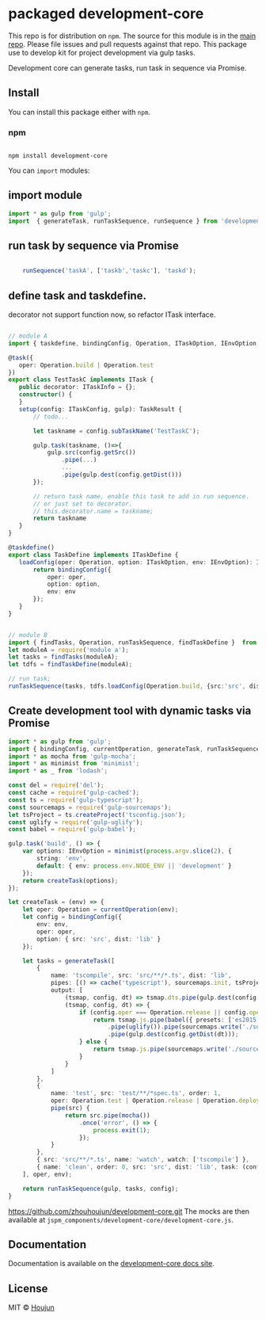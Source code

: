 # packaged development-core

This repo is for distribution on `npm`. The source for this module is in the
[main repo](https://github.com/zhouhoujun/development-core/src/mastert).
Please file issues and pull requests against that repo.
This package use to develop kit for project development via gulp tasks.


Development core can generate tasks, run task in sequence via Promise.


## Install

You can install this package either with `npm`.

### npm

```shell

npm install development-core

```

You can `import` modules:

## import module

```ts
import * as gulp from 'gulp';
import  { generateTask, runTaskSequence, runSequence } from 'development-core';

```

## run task by sequence via Promise

```ts

    runSequence('taskA', ['taskb','taskc'], 'taskd');

```

## define task and taskdefine.
 decorator not support function now, so refactor ITask interface.

 ```ts

 // module A
import { taskdefine, bindingConfig, Operation, ITaskOption, IEnvOption, ITaskConfig, ITaskDefine, ITask, ITaskInfo, TaskResult, task } from 'development-core';

@task({
    oper: Operation.build | Operation.test
})
export class TestTaskC implements ITask {
    public decorator: ITaskInfo = {};
    constructor() {
    }
    setup(config: ITaskConfig, gulp): TaskResult {
        // todo...

        let taskname = config.subTaskName('TestTaskC');

        gulp.task(taskname, ()=>{
            gulp.src(config.getSrc())
                .pipe(...)
                ...
                .pipe(gulp.dest(config.getDist()))
        });

        // return task name, enable this task to add in run sequence.
        // or just set to decorator.
        // this.decorator.name = taskname;
        return taskname
    }
}

@taskdefine()
export class TaskDefine implements ITaskDefine {
    loadConfig(oper: Operation, option: ITaskOption, env: IEnvOption): ITaskConfig {
        return bindingConfig({
            oper: oper,
            option: option,
            env: env
        });
    }
}


// module B
import { findTasks, Operation, runTaskSequence, findTaskDefine }  from 'development-core';
let moduleA = require('module a');
let tasks = findTasks(moduleA);
let tdfs = findTaskDefine(moduleA);

// run task;
runTaskSequence(tasks, tdfs.loadConfig(Operation.build, {src:'src', dist:'lib'}, {watch:true}));

 ```

## Create development tool with dynamic tasks via Promise

```ts
import * as gulp from 'gulp';
import { bindingConfig, currentOperation, generateTask, runTaskSequence, IEnvOption, Operation } from 'development-core';
import * as mocha from 'gulp-mocha';
import * as minimist from 'minimist';
import * as _ from 'lodash';

const del = require('del');
const cache = require('gulp-cached');
const ts = require('gulp-typescript');
const sourcemaps = require('gulp-sourcemaps');
let tsProject = ts.createProject('tsconfig.json');
const uglify = require('gulp-uglify');
const babel = require('gulp-babel');

gulp.task('build', () => {
    var options: IEnvOption = minimist(process.argv.slice(2), {
        string: 'env',
        default: { env: process.env.NODE_ENV || 'development' }
    });
    return createTask(options);
});

let createTask = (env) => {
    let oper: Operation = currentOperation(env);
    let config = bindingConfig({
        env: env,
        oper: oper,
        option: { src: 'src', dist: 'lib' }
    });

    let tasks = generateTask([
        {
            name: 'tscompile', src: 'src/**/*.ts', dist: 'lib',
            pipes: [() => cache('typescript'), sourcemaps.init, tsProject],
            output: [
                (tsmap, config, dt) => tsmap.dts.pipe(gulp.dest(config.getDist(dt))),
                (tsmap, config, dt) => {
                    if (config.oper === Operation.release || config.oper === Operation.deploy) {
                        return tsmap.js.pipe(babel({ presets: ['es2015'] }))
                            .pipe(uglify()).pipe(sourcemaps.write('./sourcemaps'))
                            .pipe(gulp.dest(config.getDist(dt)));
                    } else {
                        return tsmap.js.pipe(sourcemaps.write('./sourcemaps')).pipe(gulp.dest(config.getDist(dt)));
                    }
                }
            ]
        },
        {
            name: 'test', src: 'test/**/*spec.ts', order: 1,
            oper: Operation.test | Operation.release | Operation.deploy,
            pipe(src) {
                return src.pipe(mocha())
                    .once('error', () => {
                        process.exit(1);
                    });
            }
        },
        { src: 'src/**/*.ts', name: 'watch', watch: ['tscompile'] },
        { name: 'clean', order: 0, src: 'src', dist: 'lib', task: (config) => del(config.getDist()) }
    ], oper, env);

    return runTaskSequence(gulp, tasks, config);
}

```


https://github.com/zhouhoujun/development-core.git
The mocks are then available at `jspm_components/development-core/development-core.js`.

## Documentation

Documentation is available on the
[development-core docs site](https://github.com/zhouhoujun/development-core).

## License

MIT © [Houjun](https://github.com/zhouhoujun/)